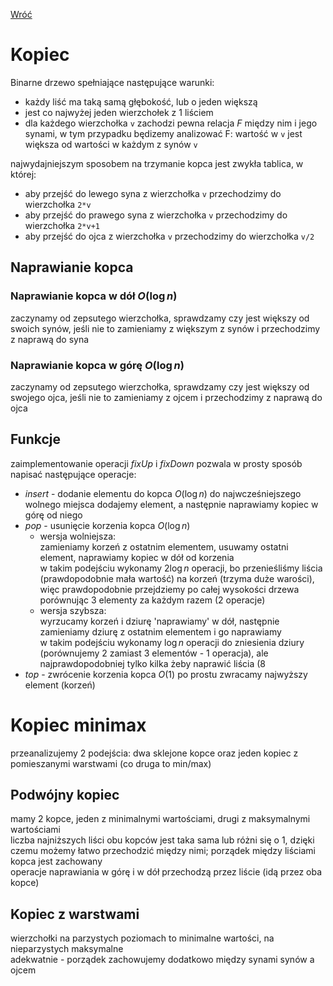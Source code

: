 [Wróć](../../../../../../)

# Kopiec
Binarne drzewo spełniające następujące warunki:
- każdy liść ma taką samą głębokość, lub o jeden większą
- jest co najwyżej jeden wierzchołek z 1 liściem
- dla każdego wierzchołka `v` zachodzi pewna relacja _F_ między nim i jego synami, w tym przypadku będizemy analizować F: wartość w `v` jest większa od wartości w każdym z synów `v`  

najwydajniejszym sposobem na trzymanie kopca jest zwykła tablica, w której:
- aby przejść do lewego syna z wierzchołka `v` przechodzimy do wierzchołka `2*v`
- aby przejść do prawego syna z wierzchołka `v` przechodzimy do wierzchołka `2*v+1`
- aby przejść do ojca z wierzchołka `v` przechodzimy do wierzchołka `v/2`

## Naprawianie kopca
### Naprawianie kopca w dół $O(\log n)$
zaczynamy od zepsutego wierzchołka, sprawdzamy czy jest większy od swoich synów, jeśli nie to zamieniamy z większym z synów i przechodzimy z naprawą do syna  

### Naprawianie kopca w górę $O(\log n)$
zaczynamy od zepsutego wierzchołka, sprawdzamy czy jest większy od swojego ojca, jeśli nie to zamieniamy z ojcem i przechodzimy z naprawą do ojca

## Funkcje
zaimplementowanie operacji _fixUp_ i _fixDown_ pozwala w prosty sposób napisać następujące operacje:
* _insert_ - dodanie elementu do kopca $O(\log n)$
do najwcześniejszego wolnego miejsca dodajemy element, a następnie naprawiamy kopiec w górę od niego
* _pop_ - usunięcie korzenia kopca $O(\log n)$
  * wersja wolniejsza:  
zamieniamy korzeń z ostatnim elementem, usuwamy ostatni element, naprawiamy kopiec w dół od korzenia  
w takim podejściu wykonamy $2 \log n$ operacji, bo przenieśliśmy liścia (prawdopodobnie mała wartość) na korzeń (trzyma duże warości), więc prawdopodobnie przejdziemy po całej wysokości drzewa porównując 3 elementy za każdym razem (2 operacje)
  * wersja szybsza:  
wyrzucamy korzeń i dziurę 'naprawiamy' w dół, następnie zamieniamy dziurę z ostatnim elementem i go naprawiamy  
w takim podejściu wykonamy $\log n$ operacji do zniesienia dziury (porównujemy 2 zamiast 3 elementów - 1 operacja), ale najprawdopodobniej tylko kilka żeby naprawić liścia (8
* _top_ - zwrócenie korzenia kopca $O(1)$
po prostu zwracamy najwyższy element (korzeń)


# Kopiec minimax
przeanalizujemy 2 podejścia: dwa sklejone kopce oraz jeden kopiec z pomieszanymi warstwami (co druga to min/max)

## Podwójny kopiec
mamy 2 kopce, jeden z minimalnymi wartościami, drugi z maksymalnymi wartościami  
liczba najniższych liści obu kopców jest taka sama lub różni się o 1, dzięki czemu możemy łatwo przechodzić między nimi; porządek między liściami kopca jest zachowany  
operacje naprawiania w górę i w dół przechodzą przez liście (idą przez oba kopce)

## Kopiec z warstwami
wierzchołki na parzystych poziomach to minimalne wartości, na nieparzystych maksymalne  
adekwatnie - porządek zachowujemy dodatkowo między synami synów a ojcem